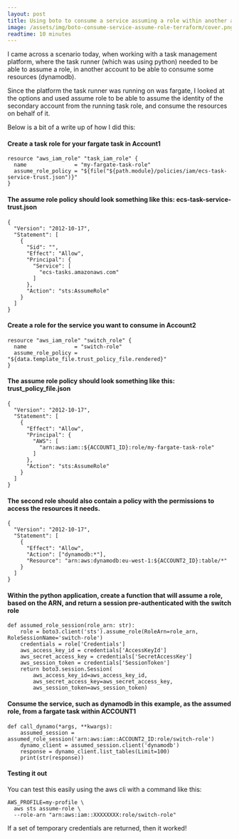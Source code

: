 ```yaml
---
layout: post
title: Using boto to consume a service assuming a role within another account with terraform.
image: /assets/img/boto-consume-service-assume-role-terraform/cover.png
readtime: 10 minutes
---
```


I came across a scenario today, when working with a task management platform, where the task runner (which was using python) needed to be able to assume a role, in another account to be able to consume some resources (dynamodb).

Since the platform the task runner was running on was fargate, I looked at the options and used assume role to be able to assume the identity of the secondary account from the running task role, and consume the resources on behalf of it.

<amp-img src="/assets/img/boto-consume-service-assume-role-terraform/diagram.png"
  width="1160"
  height="614"
  layout="responsive">
</amp-img>

Below is a bit of a write up of how I did this:


#### Create a task role for your fargate task in Account1

```
resource "aws_iam_role" "task_iam_role" {
  name               = "my-fargate-task-role"
  assume_role_policy = "${file("${path.module}/policies/iam/ecs-task-service-trust.json")}"
}
```

#### The assume role policy should look something like this: ecs-task-service-trust.json

```
{
  "Version": "2012-10-17",
  "Statement": [
    {
      "Sid": "",
      "Effect": "Allow",
      "Principal": {
        "Service": [
          "ecs-tasks.amazonaws.com"
        ]
      },
      "Action": "sts:AssumeRole"
    }
  ]
}
```

#### Create a role for the service you want to consume in Account2


```
resource "aws_iam_role" "switch_role" {
  name               = "switch-role"
  assume_role_policy = "${data.template_file.trust_policy_file.rendered}"
}
```

#### The assume role policy should look something like this: trust_policy_file.json

```
{
  "Version": "2012-10-17",
  "Statement": [
    {
      "Effect": "Allow",
      "Principal": {
        "AWS": [
          "arn:aws:iam::${ACCOUNT1_ID}:role/my-fargate-task-role"
        ]
      },
      "Action": "sts:AssumeRole"
    }
  ]
}
```

#### The second role should also contain a policy with the permissions to access the resources it needs.

```
{
  "Version": "2012-10-17",
  "Statement": [
    {
      "Effect": "Allow",
      "Action": ["dynamodb:*"],
      "Resource": "arn:aws:dynamodb:eu-west-1:${ACCOUNT2_ID}:table/*"
    }
  ]
}
```

#### Within the python application, create a function that will assume a role, based on the ARN, and return a session pre-authenticated with the switch role

```
def assumed_role_session(role_arn: str):
    role = boto3.client('sts').assume_role(RoleArn=role_arn, RoleSessionName='switch-role')
    credentials = role['Credentials']
    aws_access_key_id = credentials['AccessKeyId']
    aws_secret_access_key = credentials['SecretAccessKey']
    aws_session_token = credentials['SessionToken']
    return boto3.session.Session(
        aws_access_key_id=aws_access_key_id,
        aws_secret_access_key=aws_secret_access_key,
        aws_session_token=aws_session_token)
```

#### Consume the service, such as dynamodb in this example, as the assumed role, from a fargate task within ACCOUNT1

```
def call_dynamo(*args, **kwargs):
    assumed_session = assumed_role_session('arn:aws:iam::ACCOUNT2_ID:role/switch-role')
    dynamo_client = assumed_session.client('dynamodb')
    response = dynamo_client.list_tables(Limit=100)
    print(str(response))
```

#### Testing it out

You can test this easily using the aws cli with a command like this:

```
AWS_PROFILE=my-profile \ 
  aws sts assume-role \ 
  --role-arn "arn:aws:iam::XXXXXXXX:role/switch-role"
```

If a set of temporary credentials are returned, then it worked!